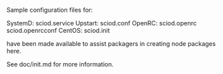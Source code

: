Sample configuration files for:

SystemD: sciod.service
Upstart: sciod.conf
OpenRC:  sciod.openrc
         sciod.openrcconf
CentOS:  sciod.init

have been made available to assist packagers in creating node packages here.

See doc/init.md for more information.
